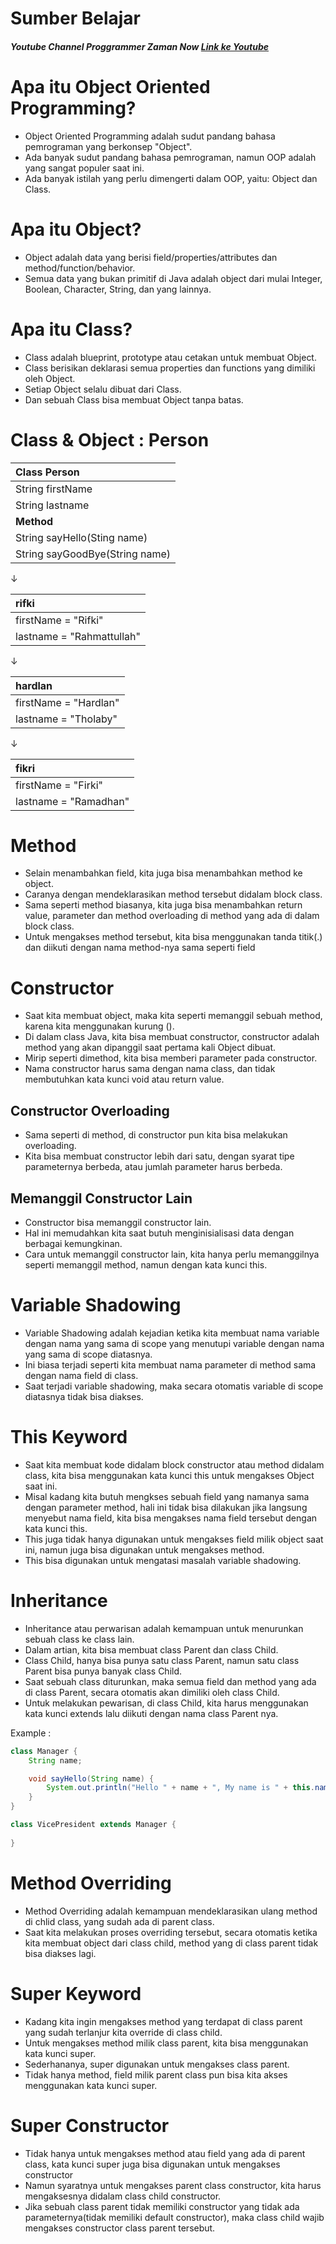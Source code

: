 # Sumber Belajar
##### Youtube Channel Proggrammer Zaman Now [Link ke Youtube](https://www.youtube.com/watch?v=f3ZhNnvtV-w&list=PL-CtdCApEFH-p_Q2GyK4K3ORoAT0Yt7CX&index=3&t=1240s)

# Apa itu Object Oriented Programming?

- Object Oriented Programming adalah sudut pandang bahasa pemrograman yang berkonsep "Object".
- Ada banyak sudut pandang bahasa pemrograman, namun OOP adalah yang sangat populer saat ini.
- Ada banyak istilah yang perlu dimengerti dalam OOP, yaitu: Object dan Class.

# Apa itu Object?

- Object adalah data yang berisi field/properties/attributes dan method/function/behavior.
- Semua data yang bukan primitif di Java adalah object dari mulai Integer, Boolean, Character, String, dan yang lainnya.

# Apa itu Class?

- Class adalah blueprint, prototype atau cetakan untuk  membuat Object.
- Class berisikan deklarasi semua properties dan functions yang dimiliki oleh Object.
- Setiap Object selalu dibuat dari Class.
- Dan sebuah Class bisa membuat Object tanpa batas.

# Class & Object : Person

| Class Person                   |
|:-------------------------------|
| String firstName               |
| String lastname                |
| **Method**                     |
| String sayHello(Sting name)    |
| String sayGoodBye(String name) |

&darr;

| rifki                          |
|:-------------------------------|
| firstName = "Rifki"            |
| lastname  = "Rahmattullah"     |

&darr;

| hardlan               |
|:----------------------|
| firstName = "Hardlan" |
| lastname  = "Tholaby" |

&darr;

| fikri                  |
|:-----------------------|
| firstName = "Firki"    |
| lastname  = "Ramadhan" |

# Method

- Selain menambahkan field, kita juga bisa menambahkan method ke object.
- Caranya dengan mendeklarasikan method tersebut didalam block class.
- Sama seperti method biasanya, kita juga bisa menambahkan return value, 
parameter dan method overloading di method yang ada di dalam block class.
- Untuk mengakses method tersebut, kita bisa menggunakan tanda titik(.) 
dan diikuti dengan nama method-nya sama seperti field

# Constructor

- Saat kita membuat object, maka kita seperti memanggil sebuah method, karena kita menggunakan kurung ().
- Di dalam class Java, kita bisa membuat constructor, 
constructor adalah method yang akan dipanggil saat pertama kali Object dibuat.
- Mirip seperti dimethod, kita bisa memberi parameter pada constructor.
- Nama constructor harus sama dengan nama class, dan tidak membutuhkan kata kunci void atau return value.

## Constructor Overloading

- Sama seperti di method, di constructor pun kita bisa melakukan overloading.
- Kita bisa membuat constructor lebih dari satu, dengan syarat tipe parameternya berbeda, 
atau jumlah parameter harus berbeda.

## Memanggil Constructor Lain

- Constructor bisa memanggil constructor lain.
- Hal ini memudahkan kita saat butuh menginisialisasi data dengan berbagai kemungkinan.
- Cara untuk memanggil constructor lain, kita hanya perlu memanggilnya seperti memanggil method,
namun dengan kata kunci this.

# Variable Shadowing

- Variable Shadowing adalah kejadian ketika kita membuat nama variable dengan nama yang sama di scope 
yang menutupi variable dengan nama yang sama di scope diatasnya.
- Ini biasa terjadi seperti kita membuat nama parameter di method sama dengan nama field di class.
- Saat terjadi variable shadowing, maka secara otomatis variable di scope diatasnya tidak bisa diakses.

# This Keyword

- Saat kita membuat kode didalam  block constructor atau method didalam class, 
kita bisa menggunakan kata kunci this untuk mengakses Object saat ini.
- Misal kadang kita butuh mengkses sebuah field yang namanya sama dengan parameter method, 
hali ini tidak bisa dilakukan jika langsung menyebut nama field, 
kita bisa mengakses nama field tersebut dengan kata kunci this.
- This juga tidak hanya digunakan untuk mengakses field milik object saat ini,
namun juga bisa digunakan untuk mengakses method.
- This bisa digunakan untuk mengatasi masalah variable shadowing.

# Inheritance

- Inheritance atau perwarisan adalah kemampuan untuk menurunkan sebuah class ke class lain.
- Dalam artian, kita bisa membuat class Parent dan class Child.
- Class Child, hanya bisa punya satu class Parent, namun satu class Parent bisa punya banyak class Child.
- Saat sebuah class diturunkan, maka semua field dan method yang ada di class Parent,
secara otomatis akan dimiliki oleh class Child.
- Untuk melakukan pewarisan, di class Child, kita harus menggunakan kata kunci extends 
lalu diikuti dengan nama class Parent nya.

Example :

```Java
class Manager {
    String name;

    void sayHello(String name) {
        System.out.println("Hello " + name + ", My name is " + this.name);
    }
}

class VicePresident extends Manager {
    
} 
```

# Method Overriding

- Method Overriding adalah kemampuan mendeklarasikan ulang method di chlid class,
yang sudah ada di parent class.
- Saat kita melakukan proses overriding tersebut, secara otomatis ketika kita membuat object dari class child, 
method yang di class parent tidak bisa diakses lagi.

# Super Keyword

- Kadang kita ingin mengakses method yang terdapat di class parent yang sudah terlanjur kita override di class child.
- Untuk mengakses method milik class parent, kita bisa menggunakan kata kunci super.
- Sederhananya, super digunakan untuk mengakses class parent.
- Tidak hanya method, field milik parent class pun bisa kita akses menggunakan kata kunci super.

# Super Constructor

- Tidak hanya untuk mengakses method atau field yang ada di parent class, 
kata kunci super juga bisa digunakan untuk mengakses constructor
- Namun syaratnya untuk mengakses parent class constructor, kita harus mengaksesnya didalam class child constructor.
- Jika sebuah class parent tidak memiliki constructor yang tidak ada parameternya(tidak memiliki default constructor),
maka class child wajib mengakses constructor class parent tersebut.
